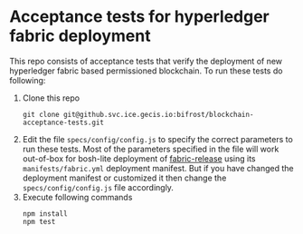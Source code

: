 # Acceptance tests for hyperledger fabric deployment
This repo consists of acceptance tests that verify the deployment of new hyperledger fabric based permissioned blockchain. To run these tests do following:
1. Clone this repo
	```
	git clone git@github.svc.ice.gecis.io:bifrost/blockchain-acceptance-tests.git
	```
1. Edit the file `specs/config/config.js` to specify the correct parameters to run these tests. Most of the parameters specified in the file will work out-of-box for bosh-lite deployment of [fabric-release](https://github.com/predix/fabric-release) using its `manifests/fabric.yml` deployment manifest. But if you have changed the deployment manifest or customized it then change the `specs/config/config.js` file accordingly.
1. Execute following commands
	```
	npm install
	npm test
	```